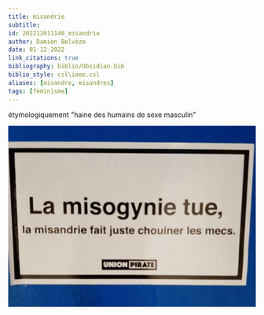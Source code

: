 ```yaml
---
title: misandrie
subtitle:
id: 202212011140_misandrie
author: Damien Belvèze
date: 01-12-2022
link_citations: true
bibliography: biblio/Obsidian.bib
biblio_style: csl\ieee.csl
aliases: [misandre, misandres]
tags: [féminisme]
---
```


étymologiquement "haine des humains de sexe masculin"

![](images/misandrie.png)




